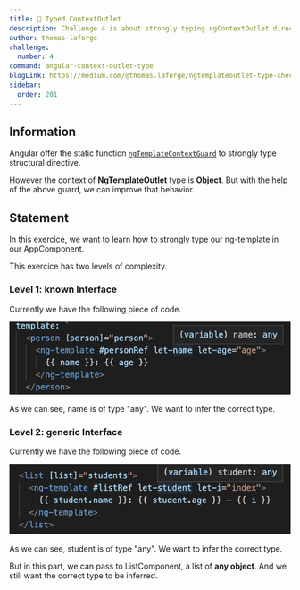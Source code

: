 ```yaml
---
title: 🔴 Typed ContextOutlet
description: Challenge 4 is about strongly typing ngContextOutlet directives
author: thomas-laforge
challenge:
  number: 4
command: angular-context-outlet-type
blogLink: https://medium.com/@thomas.laforge/ngtemplateoutlet-type-checking-5d2dcb07a2c6
sidebar:
  order: 201
---
```


## Information

Angular offer the static function [`ngTemplateContextGuard`](https://angular.io/guide/structural-directives#typing-the-directives-context) to strongly type structural directive.

However the context of **NgTemplateOutlet** type is **Object**. But with the help of the above guard, we can improve that behavior.

## Statement

In this exercice, we want to learn how to strongly type our ng-template in our AppComponent.

This exercice has two levels of complexity.

### Level 1: known Interface

Currently we have the following piece of code.

![Unkown Person](../../../../assets/4/unknown-person.png 'Unkown Person')

As we can see, name is of type "any". We want to infer the correct type.

### Level 2: generic Interface

Currently we have the following piece of code.

![Unkown Student](../../../../assets/4/unknown-student.png 'Unkown Student')

As we can see, student is of type "any". We want to infer the correct type.

But in this part, we can pass to ListComponent, a list of **any object**. And we still want the correct type to be inferred.
